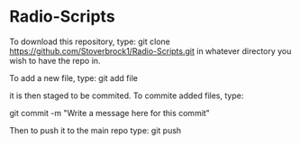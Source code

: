 # Radio-Scripts
To download this repository, type:
git clone https://github.com/Stoverbrock1/Radio-Scripts.git
in whatever directory you wish to have the repo in.

To add a new file, type:
git add file

it is then staged to be commited. To commite added files, type:

git commit -m "Write a message here for this commit"

Then to push it to the main repo type:
git push
